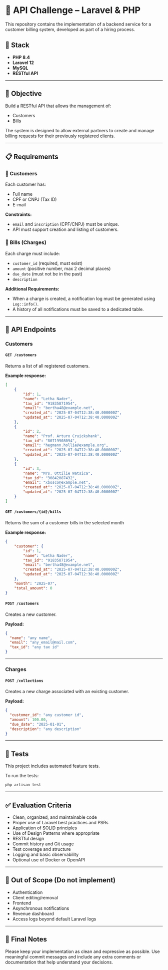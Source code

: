# 💼 API Challenge – Laravel & PHP

This repository contains the implementation of a backend service for a customer billing system, developed as part of a hiring process.

## 🚀 Stack

- **PHP 8.4**
- **Laravel 12**
- **MySQL**
- **RESTful API**

---

## 🎯 Objective

Build a RESTful API that allows the management of:

- Customers
- Bills

The system is designed to allow external partners to create and manage billing requests for their previously registered clients.

---

## 📋 Requirements

### 🧾 Customers

Each customer has:

- Full name
- CPF or CNPJ (Tax ID)
- E-mail

**Constraints:**
- `email` and `inscription` (CPF/CNPJ) must be unique.
- API must support creation and listing of customers.

### 💸 Bills (Charges)

Each charge must include:

- `customer_id` (required, must exist)
- `amount` (positive number, max 2 decimal places)
- `due_date` (must not be in the past)
- `description`

**Additional Requirements:**

- When a charge is created, a notification log must be generated using `Log::info()`.
- A history of all notifications must be saved to a dedicated table.

---

## 📡 API Endpoints

### Customers

#### `GET /customers`

Returns a list of all registered customers.

**Example response:**
```json
[
    {
        "id": 1,
        "name": "Letha Nader",
        "tax_id": "91835871954",
        "email": "bertha48@example.net",
        "created_at": "2025-07-04T12:38:40.000000Z",
        "updated_at": "2025-07-04T12:38:40.000000Z"
    },
    {
        "id": 2,
        "name": "Prof. Arturo Cruickshank",
        "tax_id": "80719908094",
        "email": "hegmann.hollie@example.org",
        "created_at": "2025-07-04T12:38:40.000000Z",
        "updated_at": "2025-07-04T12:38:40.000000Z"
    },
    {
        "id": 3,
        "name": "Mrs. Ottilie Watsica",
        "tax_id": "30842087432",
        "email": "xbosco@example.net",
        "created_at": "2025-07-04T12:38:40.000000Z",
        "updated_at": "2025-07-04T12:38:40.000000Z"
    }
]
```

#### `GET /customers/{id}/bills`

Returns the sum of a customer bills in the selected month

**Example response:**
```json
{
    "customer": {
        "id": 1,
        "name": "Letha Nader",
        "tax_id": "91835871954",
        "email": "bertha48@example.net",
        "created_at": "2025-07-04T12:38:40.000000Z",
        "updated_at": "2025-07-04T12:38:40.000000Z"
    },
    "month": "2025-07",
    "total_amount": 0
}
```

#### `POST /customers`

Creates a new customer.

**Payload:**
```json
{
  "name": "any name",
  "email": "any_email@mail.com",
  "tax_id": "any tax id"
}
```

---

### Charges

#### `POST /collections`

Creates a new charge associated with an existing customer.

**Payload:**
```json
{
  "customer_id": "any customer id",
  "amount": 100.00,
  "due_date": "2025-01-01",
  "description": "any description"
}
```

---

## 🧪 Tests

This project includes automated feature tests.

To run the tests:

```bash
php artisan test
```

---

## ✅ Evaluation Criteria

- Clean, organized, and maintainable code
- Proper use of Laravel best practices and PSRs
- Application of SOLID principles
- Use of Design Patterns where appropriate
- RESTful design
- Commit history and Git usage
- Test coverage and structure
- Logging and basic observability
- Optional use of Docker or OpenAPI

---

## 🚫 Out of Scope (Do not implement)

- Authentication
- Client editing/removal
- Frontend
- Asynchronous notifications
- Revenue dashboard
- Access logs beyond default Laravel logs

---

## 📝 Final Notes

Please keep your implementation as clean and expressive as possible. Use meaningful commit messages and include any extra comments or documentation that help understand your decisions.
